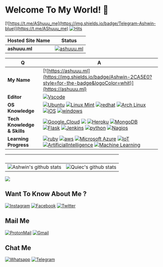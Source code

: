 # Welcome To My World! 👋
[![https://t.me/AShuuu_me](https://img.shields.io/badge/Telegram-Ashwin-blue)](https://t.me/AShuuu_me)
[![Hits](https://hits.seeyoufarm.com/api/count/incr/badge.svg?url=https://github.com/darkshadee/)](https://github.com/darkshadee)

Hosted Site Name | Status
--- | ---
**ashuuu.ml** | [![ashuuu.ml](https://img.shields.io/website-up-down-green-red/https/ashuuu.ml.svg?style=flat-square)](https://ashuuu.ml/)

Q | A
--- | ---
**My Name**  | [![https://ashuuu.ml](https://img.shields.io/badge/Ashwin-2CA5E0?style=for-the-badge&logoColor=whit)](https://ashuuu.ml)
**Editor**  | [![Vscode](https://img.shields.io/badge/Visual%20Studio%20Code-3366FF?style=for-the-badge&logo=visual-studio-code&logoColor=white)](https://code.visualstudio.com)
**OS Knowledge** | [![Ubuntu](https://img.shields.io/badge/Ubuntu-E95420?style=for-the-badge&logo=ubuntu&logoColor=white)](https://ubuntu.com/) [![Linux Mint](https://img.shields.io/badge/Linux_Mint-87CF3E?style=for-the-badge&logo=linux-mint&logoColor=white)](https://linuxmint.com) [![redhat](https://img.shields.io/badge/Redhat-E70000?style=for-the-badge)](https://www.redhat.com) [![Arch Linux](https://img.shields.io/badge/Arch_Linux-1793D1?style=for-the-badge&logo=arch-linux&logoColor=white)](https://archlinux.org) [![iOS](https://img.shields.io/badge/iOS-000000?style=for-the-badge&logo=ios&logoColor=white)](https://www.apple.com/in/ios) [![windows](https://img.shields.io/badge/Windows-0078D6?style=for-the-badge&logo=windows&logoColor=white)](https://www.microsoft.com)
**Tech Knowledge & Skills**  | [![Google_Cloud](https://img.shields.io/badge/Google_Cloud-4285F4?style=for-the-badge&logo=google-cloud&logoColor=white)](https://cloud.google.com/) [![](https://img.shields.io/badge/Django-0C4B33?style=for-the-badge&logo=django&logoColor=white)](https://www.djangoproject.com) [![Heroku](https://img.shields.io/badge/Heroku-430098?style=for-the-badge&logo=heroku&logoColor=white)](https://www.heroku.com) [![MongoDB](https://img.shields.io/badge/MongoDB-4EA94B?style=for-the-badge&logo=mongodb&logoColor=white)](https://www.mongodb.com) [![Flask](https://img.shields.io/badge/Flask-000000?style=for-the-badge&logo=flask&logoColor=white)](https://flask.palletsprojects.com)  [![Jenkins](https://img.shields.io/badge/Jenkins-669933?style=for-the-badge)](https://www.jenkins.io) [![python](https://img.shields.io/badge/Python-3776AB?style=for-the-badge&logo=python&logoColor=white)](https://www.python.org) [![Nagios](https://img.shields.io/badge/Nagios-CC0066?style=for-the-badge)](https://www.nginx.com)
**Learning Progress** | [![ruby](https://img.shields.io/badge/Ruby-CC342D?style=for-the-badge&logo=ruby&logoColor=white)](https://www.ruby-lang.org) [![aws](https://img.shields.io/badge/Amazon_AWS-F08804?style=for-the-badge&logo=amazon-aws&logoColor=white)](https://aws.amazon.com) [![Microsoft Azure](https://img.shields.io/badge/Microsoft_Azure-2273BA?style=for-the-badge&logo=microsoft-azure&logoColor=white)](https://azure.microsoft.com) [![IoT](https://img.shields.io/badge/IoT-3399FF?style=for-the-badge&logoColor=white)](https://en.wikipedia.org/wiki/Internet_of_things) [![ArtificialIntelligence](https://img.shields.io/badge/Artificial%20Intelligence-FFCC33?style=for-the-badge&logoColor=white)](https://www.google.com/search?q=artificial+intelligence) [![Machine Learning](https://img.shields.io/badge/Machine%20Learning-FF3333?style=for-the-badge&logoColor=white)](https://www.google.com/search?q=Machine+Learning)

 ‏‏‎ ‎| ‏‏‎ ‎
 --- | ---
![Ashwin's github stats](https://github-readme-stats.vercel.app/api?username=darkshadee&show_icons=true&theme=radical&include_all_commits=true) | ![Quiec's github stats](https://github-readme-stats.vercel.app/api/top-langs/?username=darkshadee&theme=radical&layout=compact)


<img src="https://github-readme-streak-stats.herokuapp.com/?user=darkshadee"></img>

## Want To Know About Me ?
[![Instagram](https://img.shields.io/badge/Instagram-E4405F?style=for-the-badge&logo=instagram&logoColor=white)](https://www.instagram.com/ashuuu_darkshade) [![Facebook](https://img.shields.io/badge/Facebook-1877F2?style=for-the-badge&logo=facebook&logoColor=white)](https://www.facebook.com/AShuuuCruzz) [![Twitter](https://img.shields.io/badge/Twitter-1DA1F2?style=for-the-badge&logo=twitter&logoColor=white)](https://twitter.com/ashwin_cruzz)

## Mail Me
[![ProtonMail](https://img.shields.io/badge/ProtonMail-8B89CC?style=for-the-badge&logo=protonmail&logoColor=white)](mailto:AShuuu03@protonmail.com) [![Gmail](https://img.shields.io/badge/Gmail-D14836?style=for-the-badge&logo=gmail&logoColor=white)](mailto:maashwin115@gmail.com)

## Chat Me
[![Whatsapp](https://img.shields.io/badge/WhatsApp-25D366?style=for-the-badge&logo=whatsapp&logoColor=white)](https://wa.link/j4k76v) [![Telegram](https://img.shields.io/badge/Telegram-2CA5E0?style=for-the-badge&logo=telegram&logoColor=white)](https://t.me/AShuuu_me)
